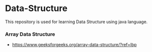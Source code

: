 # Data-Structure
This repository is used for learning Data Structure using java language.

### Array Data Structure
- https://www.geeksforgeeks.org/array-data-structure/?ref=lbp

